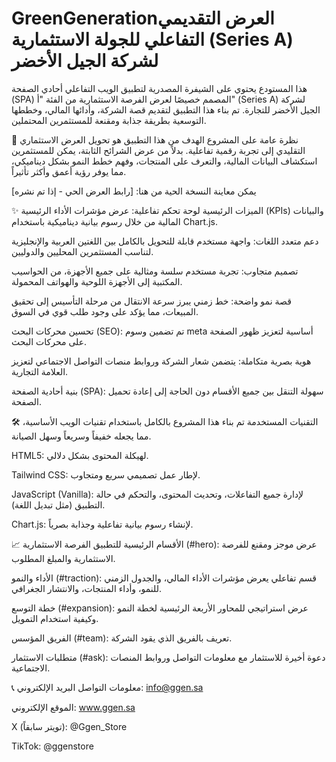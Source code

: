 # GreenGenerationالعرض التقديمي التفاعلي للجولة الاستثمارية (Series A) لشركة الجيل الأخضر
هذا المستودع يحتوي على الشيفرة المصدرية لتطبيق الويب التفاعلي أحادي الصفحة (SPA) المصمم خصيصًا لعرض الفرصة الاستثمارية من الفئة "أ" (Series A) لشركة الجيل الأخضر للتجارة. تم بناء هذا التطبيق لتقديم قصة الشركة، وأدائها المالي، وخططها التوسعية بطريقة جذابة ومقنعة للمستثمرين المحتملين.

🚀 نظرة عامة على المشروع
الهدف من هذا التطبيق هو تحويل العرض الاستثماري التقليدي إلى تجربة رقمية تفاعلية. بدلاً من عرض الشرائح الثابتة، يمكن للمستثمرين استكشاف البيانات المالية، والتعرف على المنتجات، وفهم خطط النمو بشكل ديناميكي، مما يوفر رؤية أعمق وأكثر تأثيراً.

يمكن معاينة النسخة الحية من هنا: [رابط العرض الحي - إذا تم نشره]

✨ الميزات الرئيسية
لوحة تحكم تفاعلية: عرض مؤشرات الأداء الرئيسية (KPIs) والبيانات المالية من خلال رسوم بيانية ديناميكية باستخدام Chart.js.

دعم متعدد اللغات: واجهة مستخدم قابلة للتحويل بالكامل بين اللغتين العربية والإنجليزية لتناسب المستثمرين المحليين والدوليين.

تصميم متجاوب: تجربة مستخدم سلسة ومثالية على جميع الأجهزة، من الحواسيب المكتبية إلى الأجهزة اللوحية والهواتف المحمولة.

قصة نمو واضحة: خط زمني يبرز سرعة الانتقال من مرحلة التأسيس إلى تحقيق المبيعات، مما يؤكد على وجود طلب قوي في السوق.

تحسين محركات البحث (SEO): تم تضمين وسوم meta أساسية لتعزيز ظهور الصفحة على محركات البحث.

هوية بصرية متكاملة: يتضمن شعار الشركة وروابط منصات التواصل الاجتماعي لتعزيز العلامة التجارية.

بنية أحادية الصفحة (SPA): سهولة التنقل بين جميع الأقسام دون الحاجة إلى إعادة تحميل الصفحة.

🛠️ التقنيات المستخدمة
تم بناء هذا المشروع بالكامل باستخدام تقنيات الويب الأساسية، مما يجعله خفيفاً وسريعاً وسهل الصيانة.

HTML5: لهيكلة المحتوى بشكل دلالي.

Tailwind CSS: لإطار عمل تصميمي سريع ومتجاوب.

JavaScript (Vanilla): لإدارة جميع التفاعلات، وتحديث المحتوى، والتحكم في حالة التطبيق (مثل تبديل اللغة).

Chart.js: لإنشاء رسوم بيانية تفاعلية وجذابة بصرياً.

📈 الأقسام الرئيسية للتطبيق
الفرصة الاستثمارية (#hero): عرض موجز ومقنع للفرصة الاستثمارية والمبلغ المطلوب.

الأداء والنمو (#traction): قسم تفاعلي يعرض مؤشرات الأداء المالي، والجدول الزمني للنمو، وأداء المنتجات، والانتشار الجغرافي.

خطة التوسع (#expansion): عرض استراتيجي للمحاور الأربعة الرئيسية لخطة النمو وكيفية استخدام التمويل.

الفريق المؤسس (#team): تعريف بالفريق الذي يقود الشركة.

متطلبات الاستثمار (#ask): دعوة أخيرة للاستثمار مع معلومات التواصل وروابط المنصات الاجتماعية.

📞 معلومات التواصل
البريد الإلكتروني: info@ggen.sa

الموقع الإلكتروني: www.ggen.sa

X (تويتر سابقاً): @Ggen_Store

TikTok: @ggenstore